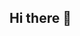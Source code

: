 ## Hi there 👋

<!--
**Sreeharinikathil/Sreeharinikathil** is a ✨ _special_ ✨ repository because its `README.md` (this file) appears on your GitHub profile.

Here are some ideas to get you started:1. Short & Catchy
💻 Code. Learn. Build. Repeat. | Exploring software & AI 🚀

⸻

2. Professional Student Style
🎓 Computer science engineering student passionate about coding & problem-solving | Currently learning Java & Python | Future software engineer 👨‍💻

⸻

3. Creative & Fun
⚡ Turning coffee into code | Breaking things to fix them better | Aspiring developer on the way 🚀

⸻

4. Minimalist
I love building projects, learning new tech, and exploring open-source.

⸻

5. Ambitious
🚀 Future full-stack developer | Exploring AI & open-source | Always curious, always learning

- 🔭 I’m currently working on ...
- 🌱 I’m currently learning ...
- 👯 I’m looking to collaborate on ...
- 🤔 I’m looking for help with ...
- 💬 Ask me about ...
- 📫 How to reach me: ...
- 😄 Pronouns: ...
- ⚡ Fun fact: ...
-->
